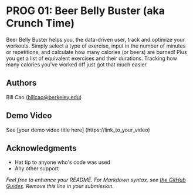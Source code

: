 # PROG 01: Beer Belly Buster (aka Crunch Time)

Beer Belly Buster helps you, the data-driven user, track and optimize your workouts. Simply select a type of exercise, input in the number of minutes or repetitions, and calculate how many calories (or beers) are burned! Plus you get a list of equivalent exercises and their durations. Tracking how many calories you've worked off just got that much easier.

## Authors

Bill Cao ([billcao@berkeley.edu](mailto:billcao@berkeley.edu))

## Demo Video

See [your demo video title here] (https://link_to_your_video)

## Acknowledgments

* Hat tip to anyone who's code was used
* Any other support

*Feel free to enhance your README. For Markdown syntax, see [the GitHub Guides](https://guides.github.com/features/mastering-markdown/). Remove this line in your submission.*
